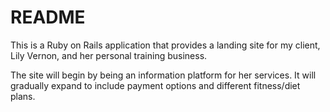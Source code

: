 # README

This is a Ruby on Rails application that provides a landing site for my client, Lily Vernon, and her personal training business.

The site will begin by being an information platform for her services. It will gradually expand to include payment options and different fitness/diet plans. 

